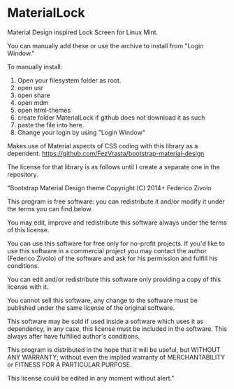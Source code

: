 # MaterialLock
Material Design inspired Lock Screen for Linux Mint. 


You can manually add these or use the archive to install from "Login Window."


To manually install:
1. Open your filesystem folder as root. 
2. open usr
3. open share
4. open mdm
5. open html-themes
6. create folder MaterialLock if github does not download it as such
7. paste the file into here. 
8. Change your login by using "Login Window"

Makes use of Material aspects of CSS coding with this library as a dependent. 
https://github.com/FezVrasta/bootstrap-material-design

The license for that library is as follows until I create a separate one in the repository. 

"Bootstrap Material Design theme Copyright (C) 2014+ Federico Zivolo

This program is free software: you can redistribute it and/or modify it under the terms you can find below.

You may edit, improve and redistribute this software always under the terms of this license.

You can use this software for free only for no-profit projects. If you'd like to use this software in a commercial project you may contact the author (Federico Zivolo) of the software and ask for his permission and fulfill his conditions.

You can edit and/or redistribute this software only providing a copy of this license with it.

You cannot sell this software, any change to the software must be published under the same license of the original software.

This software may be sold if used inside a software which uses it as dependency, in any case, this license must be included in the software. This always after have fulfilled author's conditions.

This program is distributed in the hope that it will be useful, but WITHOUT ANY WARRANTY; without even the implied warranty of MERCHANTABILITY or FITNESS FOR A PARTICULAR PURPOSE.

This license could be edited in any moment without alert."
